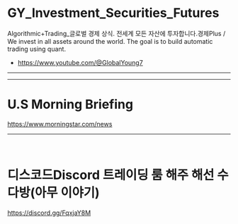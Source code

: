 # GY_Investment_Securities_Futures

Algorithmic+Trading_글로벌 경제 상식. 전세계 모든 자산에 투자합니다.경제Plus / We invest in all assets around the world. The goal is to build automatic trading using quant.

- https://www.youtube.com/@GlobalYoung7

<hr>

<hr>

# U.S Morning Briefing

https://www.morningstar.com/news

<hr>


<br>

# 디스코드Discord 트레이딩 룸 해주 해선 수다방(아무 이야기)

https://discord.gg/FqxjaY8M
